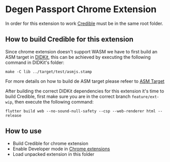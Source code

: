 # Degen Passport Chrome Extension

In order for this extension to work [Credible](https://github.com/spruceid/credible) must be in the same root folder.

## How to build Credible for this extension
Since chrome extension doesn't support WASM we have to first build an ASM target in [DIDKit](https://github.com/spruceid/didkit), this can be achieved by executing the following command in DIDKit's folder:

```
make -C lib ../target/test/asmjs.stamp
```

For more details on how to build de ASM target please refeer to [ASM Target](https://github.com/spruceid/didkit/tree/feature/asmjs/lib/wasm#asm-target)

After building the correct DIDKit dependencies for this extension it's time to build Credible, first make sure you are in the correct branch `feature/ext-wip`, then execute the following command:

```
flutter build web --no-sound-null-safety --csp --web-renderer html --release
```

## How to use
- Build Credible for chrome extension
- Enable Developer mode in [Chrome extensions](chrome://extensions/)
- Load unpacked extension in this folder
